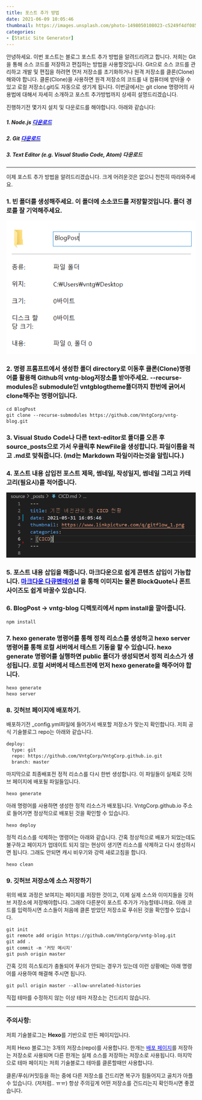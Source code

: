 ```yaml
---
title: 포스트 추가 방법
date: 2021-06-09 10:05:46
thumbnail: https://images.unsplash.com/photo-1498050108023-c5249f4df085?ixid=MnwxMjA3fDB8MHxwaG90by1wYWdlfHx8fGVufDB8fHx8&ixlib=rb-1.2.1&auto=format&fit=crop&w=752&q=80
categories: 
- [Static Site Generator]
---
```


안녕하세요. 이번 포스트는 블로그 포스트 추가 방법을 알려드리려고 합니다. 저희는 Git을 통해 소스 코드를 저장하고 편집하는 방법을 사용할것입니다.  Git으로 소스 코드를 관리하고 개발 및 편집을 하려면 먼저 저장소를 초기화하거나 원격 저장소를 클론(Clone)해와야 합니다. 클론(Clone)을 사용하면 원격 저장소의 코드를 내 컴퓨터에 받아올 수 있고 로컬 저장소(.git)도 자동으로 생기게 됩니다.  이번글에서는 git clone 명령어의 사용법에 대해서 자세히 소개하고 포스트 추가방법까지 상세히 설명드리겠습니다.


진행하기전 몇가지 설치 및 다운로드를 해야합니다. 아래와 같습니다:

##### 1. Node.js <a href="https://nodejs.org/ko/download/" target="_blank"><span style="color:blue">다운로드 </span></a>
##### 2. Git  <a href="https://git-scm.com/" target="_blank"><span style="color:blue">다운로드 </span></a>
##### 3. Text Editor (e.g. Visual Studio Code, Atom) 다운로드

* * *

이제 포스트 추가 방법을 알려드리겠습니다. 크게 어려운것은 없으니 천천히 따라와주세요. 

### 1. 빈 폴더를 생성해주세요. 이 폴더에 소소코드를 저장할것입니다. 폴더 경로를 잘 기억해주세요. 

<center><img src="../image/newpostmanual1.png" class="img-responsive"></center>

### 2. 명령 프롬프트에서 생성한 폴더 directory로 이동후 클론(Clone)명령어를 활용해 Github의 vntg-blog저장소를 받아주세요. --recurse-modules은 submodule인 vntgblogtheme폴더까지 한번에 긁어서 clone해주는 명령어입니다. 

```
cd BlogPost
git clone --recurse-submodules https://github.com/VntgCorp/vntg-blog.git
```


### 3. Visual Studo Code나 다른 text-editor로 폴더를 오픈 후 source\_posts으로 가서 우클릭후 NewFile을 생성합니다. 파일이름을 적고 .md로 맞춰줍니다. (md는 Markdown 파일이라는것을 알립니다.)


### 4. 포스트 내용 삽입전 포스트 제목, 썸네일, 작성일지, 썸네일 그리고 카테고리(필요시)를 적어줍니다. 

<center><img src="../image/newpostmanual3.png" class="img-responsive"></center>

### 5. 포스트 내용 삽입을 해줍니다. 마크다운으로 쉽게 콘텐츠 삽입이 가능합니다. <a href="https://www.markdownguide.org/basic-syntax/" target="_blank"><span style="color:blue">마크다운 다큐멘테이션</span></a> 을 통해 이미지는 물론 BlockQuote나 폰트 사이즈도 쉽게 바꿀수 있습니다.

### 6. BlogPost -> vntg-blog 디렉토리에서 npm install을 깔아줍니다. 
```
npm install
```

### 7. hexo generate 명령어를 통해 정적 리소스를 생성하고 hexo server 명령어를 통해 로컬 서버에서 테스트 기동을 할 수 있습니다. hexo generate 명령어를 실행하면 public 폴더가 생성되면서 정적 리소스가 생성됩니다. 로컬 서버에서 테스트전에 먼저 hexo generate을 해주어야 합니다.

```
hexo generate
hexo server
```

### 8. 깃허브 페이지에 배포하기.

배포하기전 _config.yml파일에 들어가서 배포할 저장소가 맞는지 확인합니다. 저희 공식 기술블로그 repo는 아래와 같습니다. 
```
deploy:
  type: git
  repo: https://github.com/VntgCorp/VntgCorp.github.io.git
  branch: master
  ```

마지막으로 최종배포전 정적 리소스를 다시 한번 생성합니다. 이 파일들이 실제로 깃허브 페이지에 배포될 파일들입니다. 
```
hexo generate
```
아래 명령어를 사용하면 생성한 정적 리소스가 배포됩니다. VntgCorp.github.io 주소로 들어가면 정상적으로 배포된 것을 확인할 수 있습니다.
```
hexo deploy
```
정적 리소스를 삭제하는 명령어는 아래와 같습니다. 간혹 정상적으로 배포가 되었는데도 불구하고 페이지가 업데이트 되지 않는 현상이 생기면 리소스를 삭제하고 다시 생성하시면 됩니다. 그래도 안되면 캐시 비우기와 강력 새로고침을 합니다.
```
hexo clean
```

### 9. 깃허브 저장소에 소스 저장하기

위의 배포 과정은 보여지는 페이지를 저장한 것이고, 이제 실제 소스와 이미지들을 깃허브 저장소에 저장해야합니다. 그래야 다른분이 포스트 추가가 가능할테니까요. 아래 코드를 입력하시면 소스들이 처음에 클론 받았던 저장소로 푸쉬된 것을 확인할수 있습니다. 

```
git init
git remote add origin https://github.com/VntgCorp/vntg-blog.git
git add .
git commit -m '커밋 메시지' 
git push origin master
```

간혹 깃의 히스토리가 충돌되어 푸쉬가 안되는 경우가 있는데 이런 상황에는 아래 명령어를 사용하여 해결해 주시면 됩니다.
```
git pull origin master --allow-unrelated-histories
```
직접 테마를 수정하지 않는 이상 테마 저장소는 건드리지 않습니다. 

* * *

### 주의사항: 
저희 기술블로그는 <b>Hexo</b>를 기반으로 만든 페이지입니다. 

저희 Hexo 블로그는 3개의 저장소(repo)를 사용합니다. 한개는 <a href="https://github.com/VntgCorp/VntgCorp.github.io" target="_blank"><span style="color:blue">배포 페이지</span></a>를 저장하는 저장소로 사용되며 다른 한개는 실제 소스를 저장하는 저장소로 사용됩니다. 마지막으로 테마 페이지는 저희 기술블로그 테마를 클론할때만 사용합니다.

클론/푸쉬/커밋등을 하는 중에 다른 저장소를 건드리면 복구가 힘들어지고 골치가 아플 수 있습니다. (저처럼.. ㅠㅠ)
항상 주의깊게 어떤 저장소를 건드리는지 확인하시면 좋겠습니다.